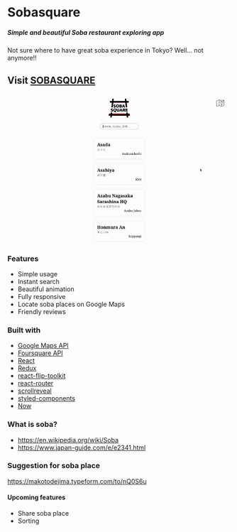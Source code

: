 # Sobasquare
##### Simple and beautiful Soba restaurant exploring app

Not sure where to have great soba experience in Tokyo? Well... not anymore!!

## Visit [SOBASQUARE](https://soba.madmak.me)

<img src="https://raw.githubusercontent.com/makotodejima/sobasquare/master/src/images/sbsq01.gif">

### Features
- Simple usage
- Instant search
- Beautiful animation
- Fully responsive
- Locate soba places on Google Maps
- Friendly reviews

### Built with
- [Google Maps API](https://developers.google.com/maps/documentation/)
- [Foursquare API](https://developer.foursquare.com/docs)
- [React](https://github.com/facebook/react)
- [Redux](https://redux.js.org)
- [react-flip-toolkit](https://github.com/aholachek/react-flip-toolkit)
- [react-router](https://github.com/ReactTraining/react-router)
- [scrollreveal](https://github.com/scrollreveal/scrollreveal)
- [styled-components](https://github.com/styled-components/styled-components)
- [Now](https://zeit.co/now)

### What is soba?
- https://en.wikipedia.org/wiki/Soba
- https://www.japan-guide.com/e/e2341.html


### Suggestion for soba place
https://makotodejima.typeform.com/to/nQ0S6u



#### Upcoming features
- Share soba place
- Sorting
